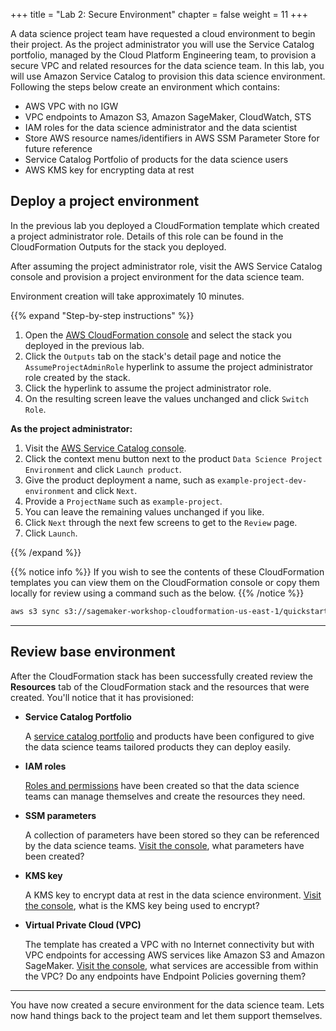 +++
title = "Lab 2: Secure Environment"
chapter = false
weight = 11
+++

A data science project team have requested a cloud environment to begin their project.  As the project administrator you will use the Service Catalog portfolio, managed by the Cloud Platform Engineering team, to provision a secure VPC and related resources for the data science team.  In this lab, you will use Amazon Service Catalog to provision this data science environment.  Following the steps below create an environment which contains:

 - AWS VPC with no IGW
 - VPC endpoints to Amazon S3, Amazon SageMaker, CloudWatch, STS
 - IAM roles for the data science administrator and the data scientist
 - Store AWS resource names/identifiers in AWS SSM Parameter Store for future reference
 - Service Catalog Portfolio of products for the data science users
 - AWS KMS key for encrypting data at rest

## Deploy a project environment

In the previous lab you deployed a CloudFormation template which created a project administrator role.  Details of this role can be found in the CloudFormation Outputs for the stack you deployed.

After assuming the project administrator role, visit the AWS Service Catalog console and provision a project environment for the data science team.

Environment creation will take approximately 10 minutes.

{{% expand "Step-by-step instructions" %}}
1. Open the [AWS CloudFormation console](https://console.aws.amazon.com/cloudformation/home#/stacks) and select the stack you deployed in the previous lab.
1. Click the `Outputs` tab on the stack's detail page and notice the `AssumeProjectAdminRole` hyperlink to assume the project administrator role created by the stack.
1. Click the hyperlink to assume the project administrator role.
1. On the resulting screen leave the values unchanged and click `Switch Role`.

**As the project administrator:**
1. Visit the [AWS Service Catalog console](https://console.aws.amazon.com/servicecatalog/home#/products).
1. Click the context menu button next to the product `Data Science Project Environment` and click `Launch product`.
1. Give the product deployment a name, such as `example-project-dev-environment` and click `Next`.
1. Provide a `ProjectName` such as `example-project`.
1. You can leave the remaining values unchanged if you like.
1. Click `Next` through the next few screens to get to the `Review` page.
1. Click `Launch`.

{{% /expand %}}

{{% notice info %}}
If you wish to see the contents of these CloudFormation templates you can view them on the CloudFormation console or copy them locally for review using a command such as the below.
{{% /notice %}}

```bash
aws s3 sync s3://sagemaker-workshop-cloudformation-us-east-1/quickstart ./sagemaker-workshop-cloudformation
```

---
## Review base environment

After the CloudFormation stack has been successfully created review the **Resources** tab of the CloudFormation stack and the resources that were created.  You'll notice that it has provisioned:

 - **Service Catalog Portfolio**

     A [service catalog portfolio](https://console.aws.amazon.com/servicecatalog/home) and products have been configured to give the data science teams tailored products they can deploy easily.

 - **IAM roles**

     [Roles and permissions](https://console.aws.amazon.com/iam/home) have been created so that the data science teams can manage themselves and create the resources they need.

 - **SSM parameters**

     A collection of parameters have been stored so they can be referenced by the data science teams.  [Visit the console](https://console.aws.amazon.com/systems-manager/parameters), what parameters have been created?

 - **KMS key**

     A KMS key to encrypt data at rest in the data science environment.  [Visit the console](https://console.aws.amazon.com/kms/home), what is the KMS key being used to encrypt?

 - **Virtual Private Cloud (VPC)**

     The template has created a VPC with no Internet connectivity but with VPC endpoints for accessing AWS services like Amazon S3 and Amazon SageMaker.  [Visit the console](https://console.aws.amazon.com/vpc/home), what services are accessible from within the VPC?  Do any endpoints have Endpoint Policies governing them?

---

You have now created a secure environment for the data science team. Lets now hand things back to the project team and let them support themselves.
